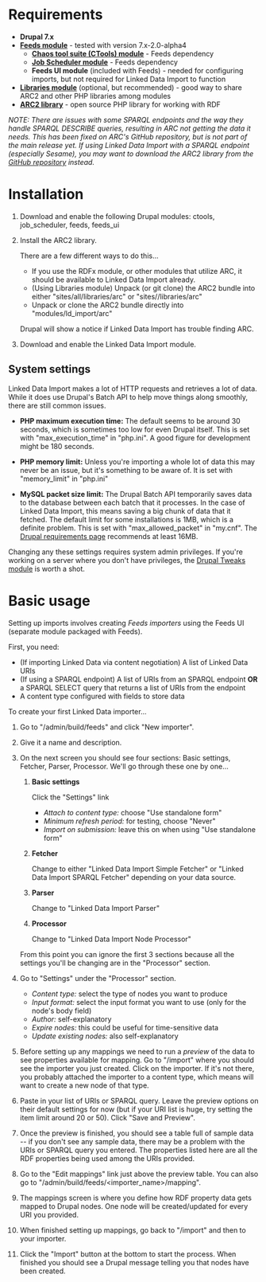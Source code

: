 Requirements
============

- **Drupal 7.x**
- **[Feeds module][feeds]** - tested with version 7.x-2.0-alpha4
  - **[Chaos tool suite (CTools) module][ctools]** - Feeds dependency
  - **[Job Scheduler module][jobscheduler]** - Feeds dependency
  - **Feeds UI module** (included with Feeds) - needed for configuring imports, but not required for Linked Data Import to function
- **[Libraries module][libraries]** (optional, but recommended) - good way to share ARC2 and other PHP libraries among modules
- **[ARC2 library][arc2]** - open source PHP library for working with RDF

*NOTE: There are issues with some SPARQL endpoints and the way they handle SPARQL DESCRIBE queries, resulting in ARC not getting the data it needs. This has been fixed on ARC's GitHub repository, but is not part of the main release yet. If using Linked Data Import with a SPARQL endpoint (especially Sesame), you may want to download the ARC2 library from the [GitHub repository][arc_github] instead.*

[feeds]: http://drupal.org/project/feeds
[ctools]: http://drupal.org/project/ctools
[jobscheduler]: http://drupal.org/project/job_scheduler
[libraries]: http://drupal.org/project/libraries
[arc2]: http://arc.semsol.org/download
[arc_github]: https://github.com/semsol/arc2


Installation
============
1. Download and enable the following Drupal modules: ctools, job_scheduler, feeds, feeds_ui

2. Install the ARC2 library.

   There are a few different ways to do this...

   - If you use the RDFx module, or other modules that utilize ARC, it should be available to Linked Data Import already.
   - (Using Libraries module) Unpack (or git clone) the ARC2 bundle into either "sites/all/libraries/arc" or "sites/<sitename>/libraries/arc"
   - Unpack or clone the ARC2 bundle directly into "modules/ld_import/arc"

   Drupal will show a notice if Linked Data Import has trouble finding ARC.

3. Download and enable the Linked Data Import module.


System settings
---------------
Linked Data Import makes a lot of HTTP requests and retrieves a lot of data. While it does use Drupal's Batch API to help move things along smoothly, there are still common issues.

- **PHP maximum execution time:**
  The default seems to be around 30 seconds, which is sometimes too low for even Drupal itself. This is set with "max_execution_time" in "php.ini". A good figure for development might be 180 seconds.

- **PHP memory limit:**
  Unless you're importing a whole lot of data this may never be an issue, but it's something to be aware of. It is set with "memory_limit" in "php.ini"

- **MySQL packet size limit:**
  The Drupal Batch API temporarily saves data to the database between each batch that it processes. In the case of Linked Data Import, this means saving a big chunk of data that it fetched. The default limit for some installations is 1MB, which is a definite problem. This is set with "max_allowed_packet" in "my.cnf". The [Drupal requirements page][requirements] recommends at least 16MB.

[requirements]: http://drupal.org/requirements

Changing any these settings requires system admin privileges. If you're working on a server where you don't have privileges, the [Drupal Tweaks module][tweaks] is worth a shot.

[tweaks]: http://drupal.org/project/drupal_tweaks


Basic usage
===========
Setting up imports involves creating *Feeds importers* using the Feeds UI (separate module packaged with Feeds).

First, you need:

- (If importing Linked Data via content negotiation) A list of Linked Data URIs
- (If using a SPARQL endpoint) A list of URIs from an SPARQL endpoint **OR** a SPARQL SELECT query that returns a list of URIs from the endpoint
- A content type configured with fields to store data

To create your first Linked Data importer...

1. Go to "/admin/build/feeds" and click "New importer".

2. Give it a name and description.

3. On the next screen you should see four sections: Basic settings, Fetcher, Parser, Processor. We'll go through these one by one...

   1. **Basic settings**

      Click the "Settings" link
      - *Attach to content type:* choose "Use standalone form"
      - *Minimum refresh period:* for testing, choose "Never"
      - *Import on submission:* leave this on when using "Use standalone form"

   2. **Fetcher**

      Change to either "Linked Data Import Simple Fetcher" or "Linked Data Import SPARQL Fetcher" depending on your data source.

   3. **Parser**

      Change to "Linked Data Import Parser"

   4. **Processor**

      Change to "Linked Data Import Node Processor"

   From this point you can ignore the first 3 sections because all the settings you'll be changing are in the "Processor" section.

4. Go to "Settings" under the "Processor" section.

   - *Content type:* select the type of nodes you want to produce
   - *Input format:* select the input format you want to use (only for the node's body field)
   - *Author:* self-explanatory
   - *Expire nodes:* this could be useful for time-sensitive data
   - *Update existing nodes:* also self-explanatory

5. Before setting up any mappings we need to run a *preview* of the data to see properties available for mapping. Go to "/import" where you should see the importer you just created. Click on the importer. If it's not there, you probably attached the importer to a content type, which means will want to create a new node of that type.

6. Paste in your list of URIs or SPARQL query. Leave the preview options on their default settings for now (but if your URI list is huge, try setting the item limit around 20 or 50). Click "Save and Preview".

7. Once the preview is finished, you should see a table full of sample data -- if you don't see any sample data, there may be a problem with the URIs or SPARQL query you entered. The properties listed here are all the RDF properties being used among the URIs provided.

8. Go to the "Edit mappings" link just above the preview table. You can also go to "/admin/build/feeds/<importer_name>/mapping".

9. The mappings screen is where you define how RDF property data gets mapped to Drupal nodes. One node will be created/updated for every URI you provided.

10. When finished setting up mappings, go back to "/import" and then to your importer.

11. Click the "Import" button at the bottom to start the process. When finished you should see a Drupal message telling you that nodes have been created.

